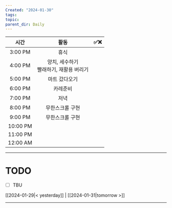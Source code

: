 ```yaml
---
Created: "2024-01-30"
tags: 
topic: 
parent_dir: Daily
---
```

|   시간   | 활동 | ✅❌ |
|:--------:|:----:| ---- |
| 3:00 PM  | 휴식     |      |
| 4:00 PM  | 양치, 세수하기<br>빨래하기, 재활용 버리기     |      |
| 5:00 PM  | 마트 갔다오기     |      |
| 6:00 PM  | 카레준비     |      |
| 7:00 PM  | 저녁     |      |
| 8:00 PM  | 무한스크롤 구현     |      |
| 9:00 PM  | 무한스크롤 구현     |      |
| 10:00 PM |      |      |
| 11:00 PM |      |      |
| 12:00 AM |      |      |


----
# TODO
- [ ] TBU 
  
[[2024-01-29|< yesterday]] | [[2024-01-31|tomorrow >]]  
  
---  
